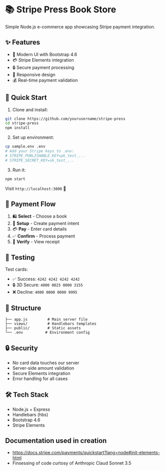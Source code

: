 # 📚 Stripe Press Book Store

Simple Node.js e-commerce app showcasing Stripe payment integration.

## ✨ Features

- 🎨 Modern UI with Bootstrap 4.6
- 💳 Stripe Elements integration
- 🔒 Secure payment processing
- 📱 Responsive design
- 💰 Real-time payment validation

## 🚀 Quick Start

1. Clone and install:
```bash
git clone https://github.com/yourusername/stripe-press
cd stripe-press
npm install
```

2. Set up environment:
```bash
cp sample.env .env
# Add your Stripe keys to .env:
# STRIPE_PUBLISHABLE_KEY=pk_test_...
# STRIPE_SECRET_KEY=sk_test_...
```

3. Run it:
```bash
npm start
```

Visit `http://localhost:3000` 🎉

## 💫 Payment Flow

1. 🛍️ **Select** - Choose a book
2. 🔐 **Setup** - Create payment intent
3. 💳 **Pay** - Enter card details
4. ✅ **Confirm** - Process payment
5. 🧾 **Verify** - View receipt

## 🧪 Testing

Test cards:
- ✅ Success: `4242 4242 4242 4242`
- 🔒 3D Secure: `4000 0025 0000 3155`
- ❌ Decline: `4000 0000 0000 9995`

## 📁 Structure

```
├── app.js         # Main server file
├── views/         # Handlebars templates
├── public/        # Static assets
└── .env          # Environment config
```

## 🔒 Security

- No card data touches our server
- Server-side amount validation
- Secure Elements integration
- Error handling for all cases

## 🛠️ Tech Stack

- Node.js + Express
- Handlebars (hbs)
- Bootstrap 4.6
- Stripe Elements

## Documentation used in creation

- https://docs.stripe.com/payments/quickstart?lang=node#init-elements-html
- Finsessing of code curtosy of Anthropic Claud Sonnet 3.5